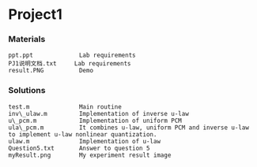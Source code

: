 Project1
=========

### Materials
    ppt.ppt	        	Lab requirements
    PJ1说明文档.txt     Lab requirements
    result.PNG			Demo

### Solutions
    test.m              Main routine
    inv\_ulaw.m			Implementation of inverse u-law
    u\_pcm.m			Implementation of uniform PCM
    ula\_pcm.m			It combines u-law, uniform PCM and inverse u-law to implement u-law nonlinear quantization.
    ulaw.m			    Implementation of u-law
    Question5.txt		Answer to question 5
    myResult.png		My experiment result image
